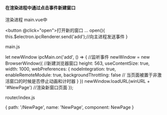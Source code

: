 #### 在渲染进程中通过点击事件新建窗口
渲染进程
main.vue中

  <button @click="open">打开新的窗口</button>
  ...
   open(){
      this.$electron.ipcRenderer.send('add');//向主进程发送事件
    }
    
main.js

let newWindow
ipcMain.on('add', () => { //监听事件
  newWindow = new BrowserWindow({ //新建浏览器窗口
    height: 563,
    useContentSize: true,
    width: 1000,
    webPreferences: {
      nodeIntegration: true,
      enableRemoteModule: true,
      backgroundThrottling: false // 当页面被置于非激活窗口的时候是否停止动画和计时器
    }
  })
  newWindow.loadURL(winURL + '#NewPage') //渲染新窗口页面
});

router/index.js

 {
      path: '/NewPage',
      name: 'NewPage',
      component: NewPage
    }
